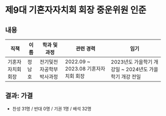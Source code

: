 제9대 기혼자자치회 회장 중운위원 인준
===

## 내용

| 직책 | 이름 | 학과 및 과정 | 관련 경력 | 임기 |
|---|---|---|---|---|
| 기혼자자치회 회장 | 정남호 | 전기및전자공학부 박사과정 | 2022.09 \~ 2023.08 기혼자자치회 회장 | 2023년도 가을학기 개강일 ~ 2024년도 가을학기 개강 전일 |

## 결과: 가결
- 찬성 31명 / 반대 0명 / 기권 1명 / 배석 32명
